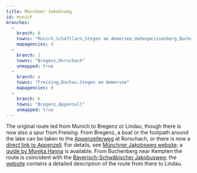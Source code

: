 ```yaml
---
title: Münchner Jakobsweg
id: munich
branches:
  -
    branch: 0
    towns: "Munich,Schäftlarn,Stegen am Ammersee,Hohenpeissenberg,Buchenberg,Bregenz"
    mapagencies: d
  -
    branch: 1
    towns: "Bregenz,Rorschach"
    unmapped: true
  -
    branch: a
    towns: "Freising,Dachau,Stegen am Ammersee"
    mapagencies: d
  -
    branch: b
    towns: "Bregenz,Appenzell"
    unmapped: true
---
```


The original route led from Munich to Bregenz or Lindau, though there is now also a spur from Freising. From Bregenz, a boat or the footpath around the lake can be taken to the [Appenzellerweg][0] at Rorschach, or there is now a [direct link to Appenzell][1]. For details, see [Münchner Jakobsweg website][2]; a [guide by Monika Hanna][3] is available. From Buchenberg near Kempten the route is coincident with the [Bayerisch-Schwäbischer Jakobusweg][4]; the [website][5] contains a detailed description of the route from there to Lindau.

[0]: appenzell.html
[1]: http://www.vorarlberg.at/vorarlberg/bildung_schule/bildung/landesarchiv/weitere/landeskunde/vorarlbergerjakobswege/jakobsweg_vomwestallgaeuu.htm
[2]: http://www.hanna-jakobsweg.de/
[3]: http://www.amazon.de/exec/obidos/ASIN/3784429785/europaischefe-21
[4]: augsburg.html
[5]: http://www.jakobuspilgergemeinschaft-augsburg.de/
